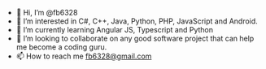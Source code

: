 - 👋 Hi, I’m @fb6328
- 👀 I’m interested in C#, C++, Java, Python, PHP, JavaScript and Android.
- 🌱 I’m currently learning Angular JS, Typescript and Python
- 💞️ I’m looking to collaborate on any good software project that can help me become a coding guru.
- 📫 How to reach me fb6328@gmail.com

<!---
fb6328/fb6328 is a ✨ special ✨ repository because its `README.md` (this file) appears on your GitHub profile.
You can click the Preview link to take a look at your changes.
--->
